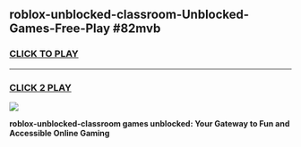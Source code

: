 
## roblox-unblocked-classroom-Unblocked-Games-Free-Play #82mvb
<h3>
<a href="https://us.freeplayer.one?title=roblox-unblocked-classroom&ref=9M">CLICK TO PLAY</a></h3>
<hr>

<h3>
<a href="https://us.freeplayer.one?title=roblox-unblocked-classroom&ref=9M">CLICK 2 PLAY</a>
  
</h3>

<a href="https://us.freeplayer.one?title=roblox-unblocked-classroom&ref=9M"><img src="https://clearcache.store/games.png"></a>


**roblox-unblocked-classroom games unblocked: Your Gateway to Fun and Accessible Online Gaming**
